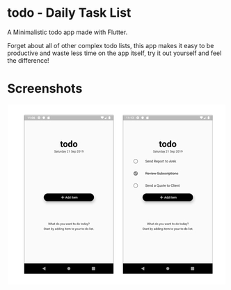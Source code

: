 # todo - Daily Task List

A Minimalistic todo app made with Flutter.

Forget about all of other complex todo lists, this app makes it easy to be productive and waste less time on the app itself, try it out yourself and feel the difference!

# Screenshots

<p align="center">
  <img src="https://raw.githubusercontent.com/27aadesh/todoapp/master/ss-github.jpg">
</p>

